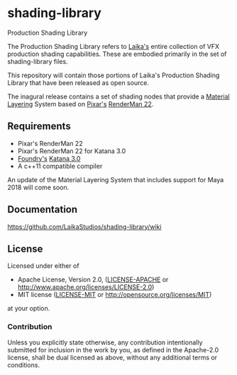 # shading-library
Production Shading Library

The Production Shading Library refers to [Laika's](https://www.laika.com) entire collection of VFX production shading capabilities. These are embodied primarily in the set of shading-library files.

This repository will contain those portions of Laika's Production Shading Library that have been released as open source.

The inagural release contains a set of shading nodes that provide a [Material Layering](https://github.com/LaikaStudios/shading-library/wiki/Home/_edit#material-layering) System based on [Pixar's](https://www.pixar.com) [RenderMan 22](https://renderman.pixar.com/product).

## Requirements
* Pixar's RenderMan 22
* Pixar's RenderMan 22 for Katana 3.0
* [Foundry's](https://www.foundry.com) [Katana 3.0](https://www.foundry.com/products/katana)
* A c++11 compatible compiler

An update of the Material Layering System that includes support for Maya 2018 will come soon.

## Documentation
https://github.com/LaikaStudios/shading-library/wiki

## License
Licensed under either of

 * Apache License, Version 2.0, ([LICENSE-APACHE](LICENSE-APACHE) or http://www.apache.org/licenses/LICENSE-2.0)
 * MIT license ([LICENSE-MIT](LICENSE-MIT) or http://opensource.org/licenses/MIT)

at your option.

### Contribution
Unless you explicitly state otherwise, any contribution intentionally submitted
for inclusion in the work by you, as defined in the Apache-2.0 license, shall be dual licensed as above, without any
additional terms or conditions.
